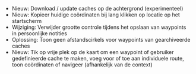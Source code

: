 - Nieuw: Download / update caches op de achtergrond (experimenteel)
- Nieuw: Kopieer huidige coördinaten bij lang klikken op locatie op het startscherm
- Wijziging: Verwijder grootte controle tijdens het opslaan van waypoints in persoonlijke notities
- Oplossing: Toon geen afstandscirkels voor waypoints van gearchiveerde caches
- Nieuw: Tik op vrije plek op de kaart om een waypoint of gebruiker gedefinieerde cache te maken, voeg voor of toe aan individuele route, toon coördinaten of navigeer (afhankelijk van de context)
